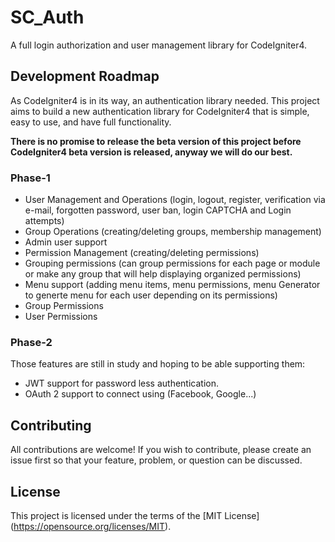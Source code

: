 # SC_Auth

A full login authorization and user management library for CodeIgniter4.

## Development Roadmap
As CodeIgniter4 is in its way, an authentication library needed. This project aims to build a new authentication library for CodeIgniter4 that is simple, easy to use, and have full functionality. 

**There is no promise to release the beta version of this project before CodeIgniter4 beta version is released, anyway we will do our best.**

### Phase-1
* User Management and Operations (login, logout, register, verification via e-mail, forgotten password, user ban, login CAPTCHA and Login attempts)
* Group Operations (creating/deleting groups, membership management)
* Admin user support
* Permission Management (creating/deleting permissions)
* Grouping permissions (can group permissions for each page or module or make any group that will help displaying organized permissions)
* Menu support (adding menu items, menu permissions, menu Generator to generte menu for each user depending on its permissions)
* Group Permissions
* User Permissions

### Phase-2
Those features are still in study and hoping to be able supporting them:
* JWT support for password less authentication.
* OAuth 2 support to connect using (Facebook, Google...)

## Contributing

All contributions are welcome! If you wish to contribute, please create an issue first so that your feature, problem, or question can be discussed.

## License

This project is licensed under the terms of the [MIT License] (https://opensource.org/licenses/MIT).
